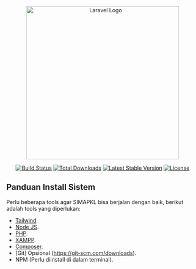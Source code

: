 <p align="center"><a href="https://laravel.com" target="_blank"><img src="https://raw.githubusercontent.com/laravel/art/master/logo-lockup/5%20SVG/2%20CMYK/1%20Full%20Color/laravel-logolockup-cmyk-red.svg" width="400" alt="Laravel Logo"></a></p>

<p align="center">
<a href="https://github.com/laravel/framework/actions"><img src="https://github.com/laravel/framework/workflows/tests/badge.svg" alt="Build Status"></a>
<a href="https://packagist.org/packages/laravel/framework"><img src="https://img.shields.io/packagist/dt/laravel/framework" alt="Total Downloads"></a>
<a href="https://packagist.org/packages/laravel/framework"><img src="https://img.shields.io/packagist/v/laravel/framework" alt="Latest Stable Version"></a>
<a href="https://packagist.org/packages/laravel/framework"><img src="https://img.shields.io/packagist/l/laravel/framework" alt="License"></a>
</p>

## Panduan Install Sistem

Perlu beberapa tools agar SIMAPKL bisa berjalan dengan baik, berikut adalah tools yang diperlukan:

- [Tailwind](https://tailwindcss.com/).
- [Node JS](https://nodejs.org/en/download).
- [PHP](https://www.php.net/downloads.php).
- [XAMPP](https://www.apachefriends.org/download.html).
- [Composer](https://getcomposer.org/download/).
- [Git] Opsional (https://git-scm.com/downloads).
- NPM (Perlu diinstall di dalam terminal).